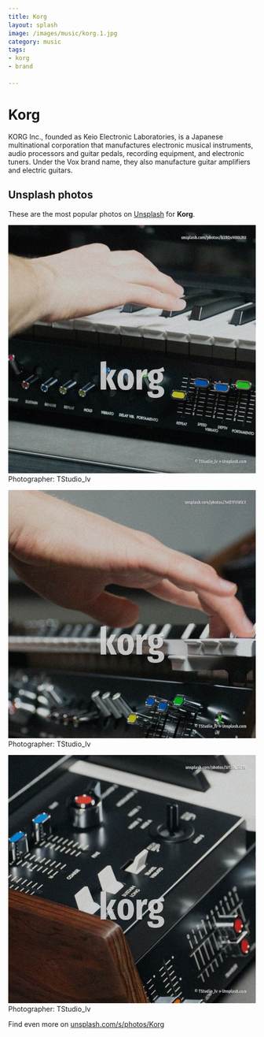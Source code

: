 ```yaml
---
title: Korg
layout: splash
image: /images/music/korg.1.jpg
category: music
tags:
- korg
- brand

---
```

# Korg

KORG Inc., founded as Keio Electronic Laboratories, is a Japanese multinational corporation that  manufactures electronic musical instruments, audio processors and guitar pedals, recording  equipment, and electronic tuners. Under the Vox brand name, they also manufacture guitar amplifiers and electric guitars.    

 
## Unsplash photos
These are the most popular photos on [Unsplash](https://unsplash.com) for **Korg**.
 
![Korg](/images/music/korg.1.jpg)
Photographer:  TStudio_lv
 
![Korg](/images/music/korg.2.jpg)
Photographer:  TStudio_lv
 
![Korg](/images/music/korg.3.jpg)
Photographer:  TStudio_lv
 
Find even more on [unsplash.com/s/photos/Korg](https://unsplash.com/s/photos/Korg)
 
